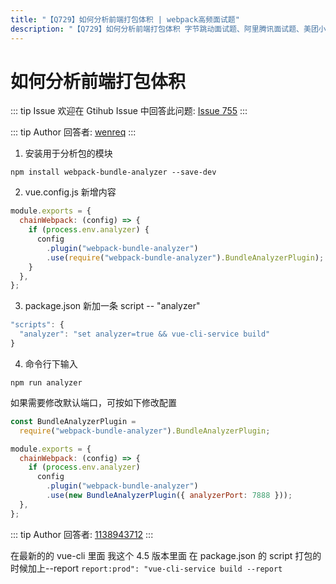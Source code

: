 ```yaml
---
title: "【Q729】如何分析前端打包体积 | webpack高频面试题"
description: "【Q729】如何分析前端打包体积 字节跳动面试题、阿里腾讯面试题、美团小米面试题。"
---
```


# 如何分析前端打包体积

::: tip Issue
欢迎在 Gtihub Issue 中回答此问题: [Issue 755](https://github.com/shfshanyue/Daily-Question/issues/755)
:::

::: tip Author
回答者: [wenreq](https://github.com/wenreq)
:::

1. 安装用于分析包的模块

```shell
npm install webpack-bundle-analyzer --save-dev
```

2. vue.config.js 新增内容

```js
module.exports = {
  chainWebpack: (config) => {
    if (process.env.analyzer) {
      config
        .plugin("webpack-bundle-analyzer")
        .use(require("webpack-bundle-analyzer").BundleAnalyzerPlugin);
    }
  },
};
```

3. package.json 新加一条 script -- "analyzer"

```js
"scripts": {
  "analyzer": "set analyzer=true && vue-cli-service build"
}
```

4. 命令行下输入

```shell
npm run analyzer
```

如果需要修改默认端口，可按如下修改配置

```js
const BundleAnalyzerPlugin =
  require("webpack-bundle-analyzer").BundleAnalyzerPlugin;

module.exports = {
  chainWebpack: (config) => {
    if (process.env.analyzer)
      config
        .plugin("webpack-bundle-analyzer")
        .use(new BundleAnalyzerPlugin({ analyzerPort: 7888 }));
  },
};
```

::: tip Author
回答者: [1138943712](https://github.com/1138943712)
:::

在最新的的 vue-cli 里面 我这个 4.5 版本里面
在 package.json 的 script 打包的时候加上--report
`report:prod": "vue-cli-service build --report`
